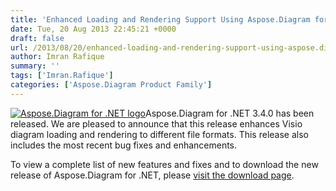 ```yaml
---
title: 'Enhanced Loading and Rendering Support Using Aspose.Diagram for .NET 3.4.0'
date: Tue, 20 Aug 2013 22:45:21 +0000
draft: false
url: /2013/08/20/enhanced-loading-and-rendering-support-using-aspose.diagram-for-.net-3.4.0/
author: Imran Rafique
summary: ''
tags: ['Imran.Rafique']
categories: ['Aspose.Diagram Product Family']
---
```


[](https://blog.aspose.com/wp-content/uploads/sites/2/2012/06/aspose.diagram-logo2.jpg)[![Aspose.Diagram for .NET logo][1]](https://blog.aspose.com/wp-content/uploads/sites/2/2013/06/aspose-Diagram-for-net_100.png)Aspose.Diagram for .NET 3.4.0 has been released. We are pleased to announce that this release enhances Visio diagram loading and rendering to different file formats. This release also includes the most recent bug fixes and enhancements.

To view a complete list of new features and fixes and to download the new release of Aspose.Diagram for .NET, please [visit the download page][2].




[1]: https://blog.aspose.com/wp-content/uploads/sites/2/2013/06/aspose-Diagram-for-net_100.png "Aspose.Diagram for .NET logo"
[2]: http://www.aspose.com/community/files/51/.net-components/aspose.diagram-for-.net/default.aspx




